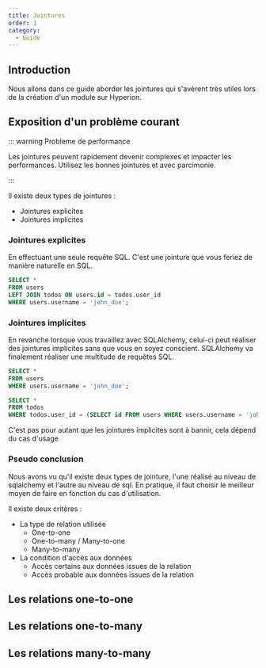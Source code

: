 ```yaml
---
title: Jointures
order: 1
category:
  - Guide
---
```


## Introduction

Nous allons dans ce guide aborder les jointures qui s'avèrent très utiles lors de la création d'un module sur Hyperion.

## Exposition d'un problème courant

::: warning Probleme de performance

Les jointures peuvent rapidement devenir complexes et impacter les performances. Utilisez les bonnes jointures et avec parcimonie.

:::

Il existe deux types de jointures :

- Jointures explicites
- Jointures implicites

### Jointures explicites

En effectuant une seule requête SQL. C'est une jointure que vous feriez de manière naturelle en SQL.

```sql
SELECT *
FROM users
LEFT JOIN todos ON users.id = todos.user_id
WHERE users.username = 'john_doe';
```

### Jointures implicites

En revanche lorsque vous travaillez avec SQLAlchemy, celui-ci peut réaliser des jointures implicites sans que vous en soyez conscient. SQLAlchemy va finalement réaliser une multitude de requêtes SQL.

```sql
SELECT *
FROM users
WHERE users.username = 'john_doe';
```

```sql
SELECT *
FROM todos
WHERE todos.user_id = (SELECT id FROM users WHERE users.username = 'john_doe');
```

C'est pas pour autant que les jointures implicites sont à bannir, cela dépend du cas d'usage

### Pseudo conclusion

Nous avons vu qu'il existe deux types de jointure, l'une réalisé au niveau de sqlalchemy et l'autre au niveau de sql. En pratique, il faut choisir le meilleur moyen de faire en fonction du cas d'utilisation.

Il existe deux critères :

- La type de relation utilisée
    - One-to-one
    - One-to-many / Many-to-one
    - Many-to-many
- La condition d'accès aux données
    - Accès certains aux données issues de la relation
    - Accès probable aux données issues de la relation

## Les relations one-to-one

## Les relations one-to-many

## Les relations many-to-many
